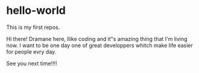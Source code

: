 # hello-world
This is my first repos.

Hi there!
Dramane here, Ilike coding and it"s amazing thing that I'm living now.
I want to be one day one of great developpers whitch make life easier for people evry day.

See you next time!!!!

